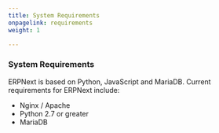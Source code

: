 ```yaml
---
title: System Requirements
onpagelink: requirements
weight: 1

---
```


### **System Requirements**

ERPNext is based on Python, JavaScript and MariaDB. Current requirements for ERPNext include:

- Nginx / Apache
- Python 2.7 or greater
- MariaDB
 

